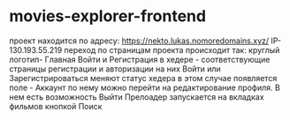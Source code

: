 # movies-explorer-frontend
проект находится по адресу:
https://nekto.lukas.nomoredomains.xyz/
IP- 130.193.55.219
переход по страницам проекта происходит так:
круглый логотип- Главная
Войти и Регистрация в хедере - соответствующие страницы регистрации и авторизации
на них Войти или Зарегистрироваться меняют статус хедера
в этом случае появляется поле - Аккаунт
по нему можно перейти на редактирование профиля. В нем есть возможность Выйти
Прелоадер запускается на вкладках фильмов кнопкой Поиск